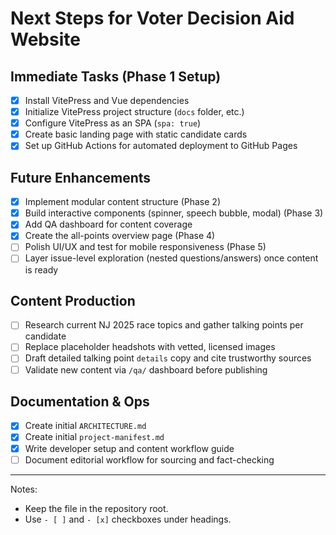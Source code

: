 # Next Steps for Voter Decision Aid Website

## Immediate Tasks (Phase 1 Setup)
- [x] Install VitePress and Vue dependencies
- [x] Initialize VitePress project structure (`docs` folder, etc.)
- [x] Configure VitePress as an SPA (`spa: true`)
- [x] Create basic landing page with static candidate cards
- [x] Set up GitHub Actions for automated deployment to GitHub Pages

## Future Enhancements
- [x] Implement modular content structure (Phase 2)
- [x] Build interactive components (spinner, speech bubble, modal) (Phase 3)
- [x] Add QA dashboard for content coverage
- [x] Create the all-points overview page (Phase 4)
- [ ] Polish UI/UX and test for mobile responsiveness (Phase 5)
- [ ] Layer issue-level exploration (nested questions/answers) once content is ready

## Content Production
- [ ] Research current NJ 2025 race topics and gather talking points per candidate
- [ ] Replace placeholder headshots with vetted, licensed images
- [ ] Draft detailed talking point `details` copy and cite trustworthy sources
- [ ] Validate new content via `/qa/` dashboard before publishing

## Documentation & Ops
- [x] Create initial `ARCHITECTURE.md`
- [x] Create initial `project-manifest.md`
- [x] Write developer setup and content workflow guide
- [ ] Document editorial workflow for sourcing and fact-checking

---

Notes:
- Keep the file in the repository root.
- Use `- [ ]` and `- [x]` checkboxes under headings.
